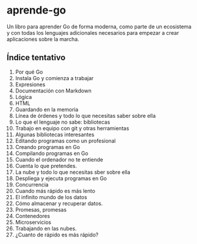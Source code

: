 # aprende-go

Un libro para aprender Go de forma moderna, como parte de un
ecosistema y con todas los lenguajes adicionales necesarios para
empezar a crear aplicaciones sobre la marcha. 

## Índice tentativo

1. Por qué Go
2. Instala Go y comienza a trabajar
3. Expresiones
4. Documentación con Markdown
5. Lógica 
6. HTML
7. Guardando en la memoria
8. Línea de órdenes y todo lo que necesitas saber sobre ella
9. Lo que el lenguaje no sabe:  bibliotecas
10. Trabajo en equipo con git y otras herramientas
11. Algunas bibliotecas interesantes
11. Editando programas como un profesional
11. Creando programas en Go
12. Compilando programas en Go
13. Cuando el ordenador no te entiende
14. Cuenta lo que pretendes.
13. La nube y todo lo que necesitas sber sobre ella
14. Despliega y ejecuta programas en Go
15. Concurrencia
16. Cuando más rápido es más lento
17. El infinito mundo de los datos
18. Cómo almacenar y recuperar datos.
17. Promesas, promesas
18. Contenedores
19. Microservicios 
20. Trabajando en las nubes.
21. ¿Cuanto de rápido es más rápido?



